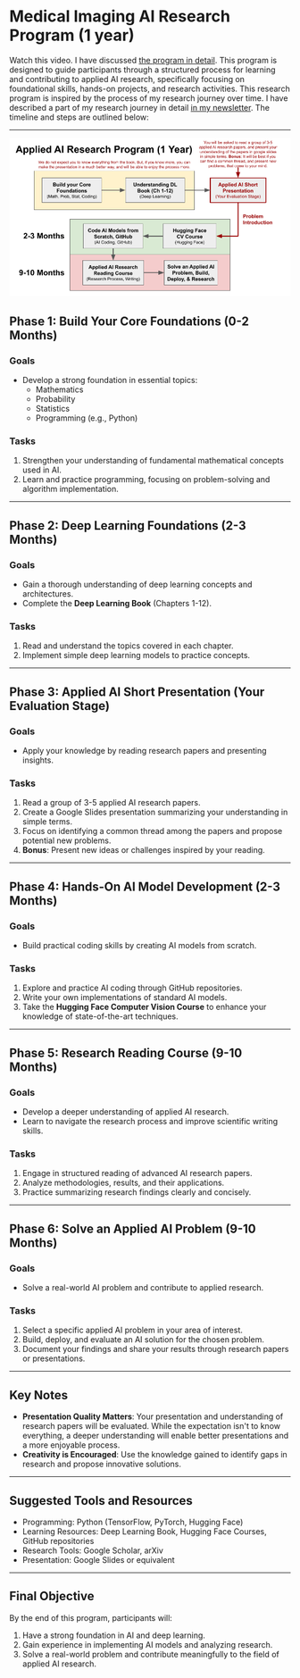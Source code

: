 # Medical Imaging AI Research Program (1 year)

Watch this video. I have discussed [the program in detail](https://youtu.be/dQNGmBTTAWk?si=VK11r9uJcNcWBZHP). This program is designed to guide participants through a structured process for learning and contributing to applied AI research, specifically focusing on foundational skills, hands-on projects, and research activities. This research program is inspired by the process of my research journey over time. I have described a part of my research journey in detail [in my newsletter](https://mukherjeesrijit.substack.com/p/25-years-notes-of-my-applied-ai-research). The timeline and steps are outlined below:

---

<p align="center">
  <img src="program.png" alt="Description" width="800">
</p>


## **Phase 1: Build Your Core Foundations** (0-2 Months)
### **Goals**
- Develop a strong foundation in essential topics:
  - Mathematics
  - Probability
  - Statistics
  - Programming (e.g., Python)

### **Tasks**
1. Strengthen your understanding of fundamental mathematical concepts used in AI.
2. Learn and practice programming, focusing on problem-solving and algorithm implementation.

---

## **Phase 2: Deep Learning Foundations** (2-3 Months)
### **Goals**
- Gain a thorough understanding of deep learning concepts and architectures.
- Complete the **Deep Learning Book** (Chapters 1-12).

### **Tasks**
1. Read and understand the topics covered in each chapter.
2. Implement simple deep learning models to practice concepts.

---

## **Phase 3: Applied AI Short Presentation** (Your Evaluation Stage)
### **Goals**
- Apply your knowledge by reading research papers and presenting insights.

### **Tasks**
1. Read a group of 3-5 applied AI research papers.
2. Create a Google Slides presentation summarizing your understanding in simple terms.
3. Focus on identifying a common thread among the papers and propose potential new problems.
4. **Bonus**: Present new ideas or challenges inspired by your reading.

---

## **Phase 4: Hands-On AI Model Development** (2-3 Months)
### **Goals**
- Build practical coding skills by creating AI models from scratch.

### **Tasks**
1. Explore and practice AI coding through GitHub repositories.
2. Write your own implementations of standard AI models.
3. Take the **Hugging Face Computer Vision Course** to enhance your knowledge of state-of-the-art techniques.

---

## **Phase 5: Research Reading Course** (9-10 Months)
### **Goals**
- Develop a deeper understanding of applied AI research.
- Learn to navigate the research process and improve scientific writing skills.

### **Tasks**
1. Engage in structured reading of advanced AI research papers.
2. Analyze methodologies, results, and their applications.
3. Practice summarizing research findings clearly and concisely.

---

## **Phase 6: Solve an Applied AI Problem** (9-10 Months)
### **Goals**
- Solve a real-world AI problem and contribute to applied research.

### **Tasks**
1. Select a specific applied AI problem in your area of interest.
2. Build, deploy, and evaluate an AI solution for the chosen problem.
3. Document your findings and share your results through research papers or presentations.

---

## **Key Notes**
- **Presentation Quality Matters**: Your presentation and understanding of research papers will be evaluated. While the expectation isn't to know everything, a deeper understanding will enable better presentations and a more enjoyable process.
- **Creativity is Encouraged**: Use the knowledge gained to identify gaps in research and propose innovative solutions.

---

## **Suggested Tools and Resources**
- Programming: Python (TensorFlow, PyTorch, Hugging Face)
- Learning Resources: Deep Learning Book, Hugging Face Courses, GitHub repositories
- Research Tools: Google Scholar, arXiv
- Presentation: Google Slides or equivalent

---

## **Final Objective**
By the end of this program, participants will:
1. Have a strong foundation in AI and deep learning.
2. Gain experience in implementing AI models and analyzing research.
3. Solve a real-world problem and contribute meaningfully to the field of applied AI research.
